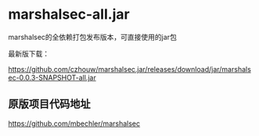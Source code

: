 # marshalsec-all.jar
marshalsec的全依赖打包发布版本，可直接使用的jar包

最新版下载：

https://github.com/czhouw/marshalsec.jar/releases/download/jar/marshalsec-0.0.3-SNAPSHOT-all.jar

## 原版项目代码地址

https://github.com/mbechler/marshalsec


